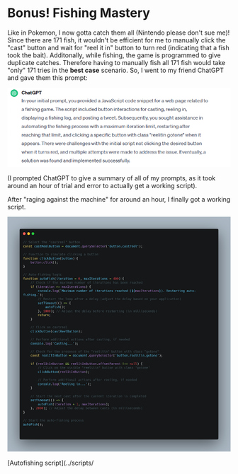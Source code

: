 # Bonus! Fishing Mastery
Like in Pokemon, I now gotta catch them all (Nintendo please don't sue me)! Since there are 171 fish, it wouldn't be efficient for me to manually click the "cast" button and wait for "reel it in" button to turn red (indicating that a fish took the bait). Additonally, while fishing, the game is programmed to give duplicate catches. Therefore having to manually fish all 171 fish would take "only" 171 tries in the **best case** scenario. So, I went to my friend ChatGPT and gave them this prompt:

![](../images/Bonus-Fishing-Mastery-part-3.png)

(I prompted ChatGPT to give a summary of all of my prompts, as it took around an hour of trial and error to actually get a working script). 

After "raging against the machine" for around an hour, I finally got a working script.

![](../images/Bonus-Fishing-Mastery-part-2.png)

[Autofishing script](../scripts/
